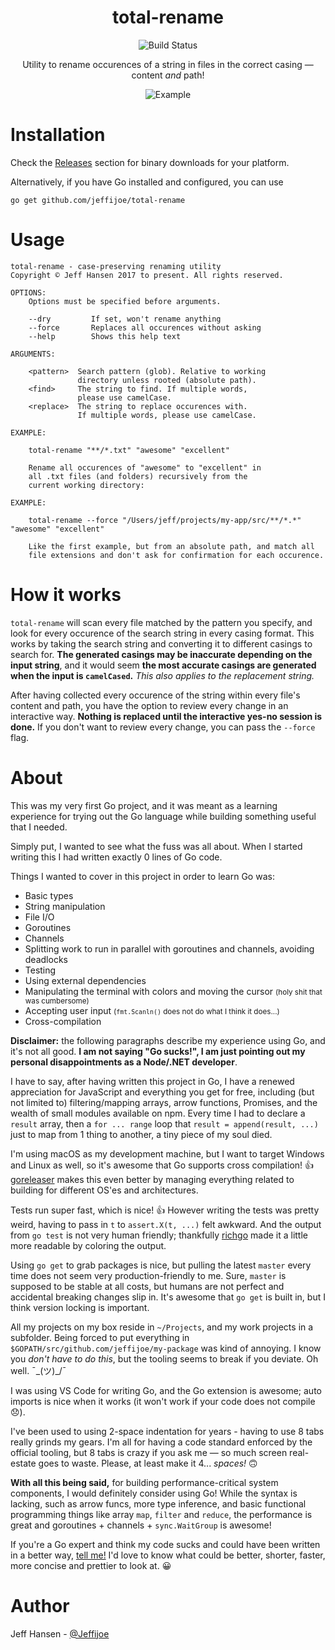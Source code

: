 <p align="center">
  <h1 align="center">total-rename</h1>
</p>
<p align="center">
  <img src="https://travis-ci.org/jeffijoe/total-rename.svg?branch=master" alt="Build Status"/>
</p>
<p align="center">
  Utility to rename occurences of a string in files in the correct casing — content <em>and</em> path!
</p>
<p align="center">
  <img src="http://i.imgur.com/3NaGKzT.png" alt="Example"/>
</p>

# Installation

Check the [Releases] section for binary downloads for your platform.

Alternatively, if you have Go installed and configured, you can use

```
go get github.com/jeffijoe/total-rename
```

# Usage

```
total-rename - case-preserving renaming utility
Copyright © Jeff Hansen 2017 to present. All rights reserved.

OPTIONS:
    Options must be specified before arguments.

    --dry         If set, won't rename anything
    --force       Replaces all occurences without asking
    --help        Shows this help text

ARGUMENTS:

    <pattern>  Search pattern (glob). Relative to working
               directory unless rooted (absolute path).
    <find>     The string to find. If multiple words,
               please use camelCase.
    <replace>  The string to replace occurences with.
               If multiple words, please use camelCase.

EXAMPLE:

    total-rename "**/*.txt" "awesome" "excellent"

    Rename all occurences of "awesome" to "excellent" in
    all .txt files (and folders) recursively from the
    current working directory:

EXAMPLE:

    total-rename --force "/Users/jeff/projects/my-app/src/**/*.*" "awesome" "excellent"

    Like the first example, but from an absolute path, and match all
    file extensions and don't ask for confirmation for each occurence.
```

# How it works

`total-rename` will scan every file matched by the pattern you specify, and look for every occurence 
of the search string in every casing format. This works by taking the search string and converting it to
different casings to search for. **The generated casings may be inaccurate depending on the input string**, and
it would seem **the most accurate casings are generated when the input is `camelCased`.** _This also applies
to the replacement string._

After having collected every occurence of the string within every file's content and path, you have the option to
review every change in an interactive way. **Nothing is replaced until the interactive yes-no session is done.**
If you don't want to review every change, you can pass the `--force` flag.

# About

This was my very first Go project, and it was meant as a learning experience
for trying out the Go language while building something useful that I needed.

Simply put, I wanted to see what the fuss was all about. When I started writing 
this I had written exactly 0 lines of Go code.

Things I wanted to cover in this project in order to learn Go was:

* Basic types
* String manipulation
* File I/O
* Goroutines
* Channels
* Splitting work to run in parallel with goroutines and channels, avoiding deadlocks
* Testing
* Using external dependencies
* Manipulating the terminal with colors and moving the cursor <small>(holy shit that was cumbersome)</small>
* Accepting user input <small>(`fmt.Scanln()` does not do what I think it does...)</small>
* Cross-compilation

**Disclaimer:** the following paragraphs describe my experience using Go, and it's not all good. **I am not saying "Go sucks!", I am just pointing out my personal disappointments as a Node/.NET developer**.

I have to say, after having written this project in Go, I have a renewed appreciation for JavaScript and everything you get for free, including (but not limited to) filtering/mapping arrays, arrow functions, Promises, and the wealth of small modules available on npm. Every time I had to declare a `result` array, then a `for ... range` loop that `result = append(result, ...)` just to map from 1 thing to another, a tiny piece of my soul died.

I'm using macOS as my development machine, but I want to target Windows and Linux as well, so it's awesome that Go supports cross compilation! :+1: [goreleaser] makes this even better by managing everything related to building for different OS'es and architectures.

Tests run super fast, which is nice! :+1: However writing the tests was pretty weird, having to pass in `t` to `assert.X(t, ...)` felt awkward. And the output from `go test` is not very human friendly; thankfully [richgo] made it a little more readable by coloring the output.

Using `go get` to grab packages is nice, but pulling the latest `master` every time does not seem very production-friendly to me. Sure, `master` is supposed to be stable at all costs, but humans are not perfect and accidental breaking changes slip in. It's awesome that `go get` is built in, but I think version locking is important.

All my projects on my box reside in `~/Projects`, and my work projects in a subfolder. Being forced to put everything in `$GOPATH/src/github.com/jeffijoe/my-package` was kind of annoying. I know you _don't have to do this_, but the tooling seems to break if you deviate. Oh well. ¯\_(ツ)_/¯

I was using VS Code for writing Go, and the Go extension is awesome; auto imports is nice when it works (it won't work if your code does not compile 😞).

I've been used to using 2-space indentation for years - having to use 8 tabs really grinds my gears. I'm all for having a code standard enforced by the official tooling, but 8 tabs is crazy if you ask me — so much screen real-estate goes to waste. Please, at least make it 4... _spaces!_ 🙃

**With all this being said,** for building performance-critical system components, I would definitely consider using Go! While the syntax is lacking, such as arrow funcs, more type inference, and basic functional programming things like array `map`, `filter` and `reduce`, the performance is great and goroutines + channels + `sync.WaitGroup` is awesome!

If you're a Go expert and think my code sucks and could have been written in a better way, [tell me!](https://twitter.com/jeffijoe) I'd love to know what could be better, shorter, faster, more concise and prettier to look at. 😀

# Author

Jeff Hansen - [@Jeffijoe](https://twitter.com/Jeffijoe)

  [Releases]: https://github.com/jeffijoe/total-rename/releases
  [screenshot]: http://i.imgur.com/3NaGKzT.png
  [richgo]: https://github.com/kyoh86/richgo
  [goreleaser]: https://github.com/goreleaser/goreleaser
